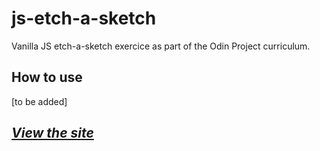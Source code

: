 # js-etch-a-sketch
Vanilla JS etch-a-sketch exercice as part of the Odin Project curriculum.

## How to use

[to be added]

## _[View the site]([https://example.com](https://gabrieldrouin.github.io/js-etch-a-sketch/))_
